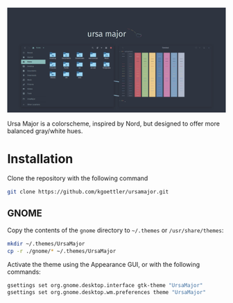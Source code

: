 ![](./sample/ursamajor.png)

Ursa Major is a colorscheme, inspired by Nord, but designed to offer more 
balanced gray/white hues.

# Installation

Clone the repository with the following command

```bash
git clone https://github.com/kgoettler/ursamajor.git
```

## GNOME

Copy the contents of the `gnome` directory to `~/.themes` or `/usr/share/themes`:

```bash
mkdir ~/.themes/UrsaMajor
cp -r ./gnome/* ~/.themes/UrsaMajor
```

Activate the theme using the Appearance GUI, or with the following commands:

```bash
gsettings set org.gnome.desktop.interface gtk-theme "UrsaMajor"
gsettings set org.gnome.desktop.wm.preferences theme "UrsaMajor"
```
